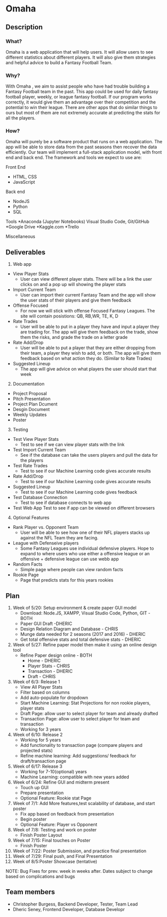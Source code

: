 # Omaha 
## Description
### What?

Omaha  is a web application that will help users. It will allow users to see different statistics about different players. It will also give them strategies and helpful advice to build a Fantasy Football Team.
### Why?

With Omaha , we aim to assist people who have had trouble building a Fantasy Football team in the past. This app could be used for daily fantasy football player, weekly, or league fantasy football. If our program works correctly, it would give them an advantage over their competition and the potential to win their league. There are other apps that do similar things to ours but most of them are not extremely accurate at predicting the stats for all the players.
### How?

Omaha  will purely be a software product that runs on a web application. The app will be able to store data from the past seasons then recover the data efficiently. Our team will implement a full-stack application model, with front end and back end. The framework and tools we expect to use are:

Front End
* HTML, CSS
* JavaScript

Back end
* NodeJS
* Python
* SQL

Tools
*Anaconda (Jupyter Notebooks) Visual Studio Code, Git/GitHub
*Google Drive
*Kaggle.com
*Trello

Miscellaneous

## Deliverables

1.	Web app
  * View Player Stats
       * User can view different player stats. There will be a link the user clicks on and a pop up will showing the player stats
  * Import Current Team
       * User can import their current Fantasy Team and the app will show the user stats of their players and give them feedback
  * Offense Focused
       * For now we will stick with offense Focused Fantasy Leagues. The site will contain posistions: QB, RB,WR, TE, K, D
  * Rate Trades
       * User will be able to put in a player they have and input a player they are trading for. The app will give them feedback on the trade, show them the risks, and grade the trade on a letter grade
  * Rate Add/Drop
       * User will be able to put a player that they are either dropping from their team, a player they wish to add, or both. The app will give them feedback based on what action they do. (Similar to Rate Trades)
  * Suggested Lineup
       * The app will give advice on what players the user should start that week
2.	Documentation 
  * Project Proposal
  * Pitch Presentation
  * Project Plan Dcument
  * Desgin Document 
  * Weekly Updates
  * Poster
3.  Testing 
  * Test View Player Stats
       * Test to see if we can view player stats with the link
  * Test Import Current Team
       * See if the database can take the users players and pull the data for the players
  * Test Rate Trades
       * Test to see if our Machine Learning code gives accurate results
  * Rate Add/Drop
       * Test to see if our Machine Learning code gives accurate results
  * Suggested Lineup
       * Test to see if our Machine Learning code gives feedback
  * Test Database Connection
       * Test to see if database connects to web app
  * Test Web App
       Test to see if app can be viewed on different browsers
4. Optional Features
  * Rank Player vs. Opponent Team
       * User will be able to see how one of their NFL players stacks up against the NFL Team they are facing. 
  * League with Defenseive players
       * Some Fantasy Leagues use individual defensive players. Hope to expand to where users who use either a offensive league or an offensive + defensive league can use webb app
  * Random Facts
       * Simple page where people can view random facts
  * Rookie Page
       * Page that predicts stats for this years rookies
## Plan

1. Week of 5/20: Setup environment & create paper GUI model
   * Download: Node.JS, XAMPP, Visual Studio Code, Python, GIT -BOTH
   * Paper GUI Draft -DHERIC
   * Design Relation Diagram and Database - CHRIS
   * Munge data needed for 2 seasons (2017 and 2016) - DHERIC
   * Get total offensive stats and total defensive stats - DHERIC
2. Week of 5/27: Refine paper model then make it using an online design tool
   * Refine Paper design online - BOTH
       * Home - DHERIC 
       * Player Stats - CHRIS
       * Transaction - DHERIC
       * Draft - CHRIS
3. Week of 6/3:   Release 1 
   * View All Player Stats
   * Filter based on columns
   * Add auto-populate for dropdown
   * Start Machine Learning: Stat Projections for non rookie players, player stats
   * Draft Page: allow user to select player for team and already drafted
   * Transaction Page: allow user to select player for team and transaction
   * Working for 3 years
4. Week of 6/10: Release 2 
   * Working for 5 years
   * Add functionality to transaction page (compare players and projected stats) 
   * Refine machine learning: Add suggestions/ feedback for draft/transaction page
5. Week of 6/17: Release 3 
   * Working for 7-10(optional) years
   * Machine Learning: compatible with new years added
6. Week of 6/24: Refine GUI and midterm present 
   * Touch up GUI
   * Prepare presentation
   * Optional Feature: Rookie stat Page
7. Week of 7/1:   Add More features,test scalability of database, and start poster
   * Fix app based on feedback from presentation
   * Begin poster
   * Optional Feature: Player vs Opponent
8. Week of 7/8: Testing and work on poster
   * Finish Poster Layout
9. Week of 7/15: Final touches on Poster 
   * Finish Poster
10. Week of 7/22: Poster Submission, and practice final presentation
11. Week of 7/29: Final push, and Final Presentation
12. Week of 8/5:Poster Showcase (tentative)

NOTE: Bug Fixes for prev. week in weeks after. Dates subject to change based on complications and bugs

## Team members

* Christopher Burgess, Backend Developer, Tester, Team Lead
* Dheric Seney, Frontend Developer, Database Developr


